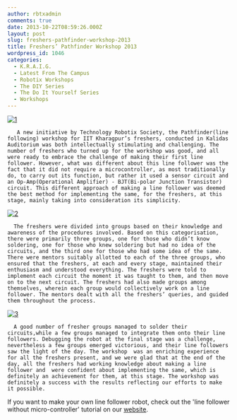 ```yaml
---
author: rbtxadmin
comments: true
date: 2013-10-22T08:59:26.000Z
layout: post
slug: freshers-pathfinder-workshop-2013
title: Freshers’ Pathfinder Workshop 2013
wordpress_id: 1046
categories:
  - K.R.A.I.G.
  - Latest From The Campus
  - Robotix Workshops
  - The DIY Series
  - The Do It Yourself Series
  - Workshops
---
```


[![1](http://robotix.in/blog/wp-content/uploads/2013/10/1-1024x768.jpg)](http://robotix.in/blog/wp-content/uploads/2013/10/1.jpg)

```
   A new initiative by Technology Robotix Society, the Pathfinder(line following) workshop for IIT Kharagpur’s freshers, conducted in Kalidas Auditorium was both intellectually stimulating and challenging. The number of freshers who turned up for the workshop was good, and all were ready to embrace the challenge of making their first line follower. However, what was different about this line follower was the fact that it did not require a microcontroller, as most traditionally do, to carry out its function, but rather it used a sensor circuit and an Op-Amp(Operational Amplifier) - BJT(Bi-polar Junction Transistor) circuit. This different approach of making a line follower was deemed the best method for implementing the same, for the freshers, at this stage, mainly taking into consideration its simplicity.
```

[![2](http://robotix.in/blog/wp-content/uploads/2013/10/2-1024x768.jpg)](http://robotix.in/blog/wp-content/uploads/2013/10/2.jpg)

```
  The freshers were divided into groups based on their knowledge and awareness of the procedures involved. Based on this categorisation, there were primarily three groups, one for those who didn’t know soldering, one for those who knew soldering but had no idea of the circuits, and the third one for those who had some idea of the same. There were mentors suitably allotted to each of the three groups, who ensured that the freshers, at each and every stage, maintained their enthusiasm and understood everything. The freshers were told to implement each circuit the moment it was taught to them, and then move on to the next circuit. The freshers had also made groups among themselves, wherein each group would collectively work on a line follower. The mentors dealt with all the freshers’ queries, and guided them throughout the process.
```

[![3](http://robotix.in/blog/wp-content/uploads/2013/10/3-1024x768.jpg)](http://robotix.in/blog/wp-content/uploads/2013/10/3.jpg)

```
  A good number of fresher groups managed to solder their circuits,while a few groups managed to integrate them onto their line followers. Debugging the robot at the final stage was a challenge, nevertheless a few groups emerged victorious, and their line followers saw the light of the day. The workshop  was an enriching experience for all the freshers present, and we were glad that at the end of the day, all the freshers had working knowledge about making a line follower and  were confident about implementing the same, which is definitely an achievement for them, at this stage. The workshop was definitely a success with the results reflecting our efforts to make it possible.
```

If you want to make your own line follower robot, check out the 'line follower without micro-controller' tutorial on our [website](http://www.robotix.in/tutorials/category/kraig/lfrbjt).
